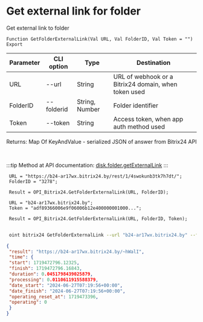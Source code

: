﻿---
sidebar_position: 6
---

# Get external link for folder
 Get external link to folder



`Function GetFolderExternalLink(Val URL, Val FolderID, Val Token = "") Export`

 | Parameter | CLI option | Type | Destination |
 |-|-|-|-|
 | URL | --url | String | URL of webhook or a Bitrix24 domain, when token used |
 | FolderID | --folderid | String, Number | Folder identifier |
 | Token | --token | String | Access token, when app auth method used |

 
 Returns: Map Of KeyAndValue - serialized JSON of answer from Bitrix24 API

<br/>

:::tip
Method at API documentation: [disk.folder.getExternalLink](https://dev.1c-bitrix.ru/rest_help/disk/folder/disk_folder_getexternallink.php)
:::
<br/>


```bsl title="Code example"
 URL = "https://b24-ar17wx.bitrix24.by/rest/1/4swokunb3tk7h7dt/";
 FolderID = "3278";
 
 Result = OPI_Bitrix24.GetFolderExternalLink(URL, FolderID);
 
 URL = "b24-ar17wx.bitrix24.by";
 Token = "adf89366006e9f06006b12e400000001000...";
 
 Result = OPI_Bitrix24.GetFolderExternalLink(URL, FolderID, Token);
```
	


```sh title="CLI command example"
 
 oint bitrix24 GetFolderExternalLink --url "b24-ar17wx.bitrix24.by" --folderid "2490" --token "56898d66006e9f06006b12e400000001000..."

```

```json title="Result"
{
 "result": "https://b24-ar17wx.bitrix24.by/~hWalI",
 "time": {
 "start": 1719472796.12325,
 "finish": 1719472796.16843,
 "duration": 0.0451798439025879,
 "processing": 0.0110611915588379,
 "date_start": "2024-06-27T07:19:56+00:00",
 "date_finish": "2024-06-27T07:19:56+00:00",
 "operating_reset_at": 1719473396,
 "operating": 0
 }
}
```
